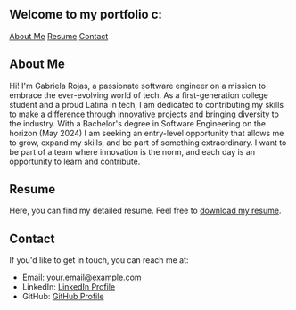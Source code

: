 

<!-- <link rel="stylesheet" href="styles.css"> -->

## Welcome to my portfolio c:

<!-- - [About Me](#about) 
- [Resume](#resume) 
- [Contact](#contact) -->
<div class="navigation">
  <a href="#about">About Me</a> <a href="#resume">Resume</a>
  <a href="#contact">Contact</a>
</div>

## About Me

Hi! I'm Gabriela Rojas, a passionate software engineer on a mission to embrace the ever-evolving world of tech. As a first-generation college student and a proud Latina in tech, I am dedicated to contributing my skills to make a difference through innovative projects and bringing diversity to the industry. With a Bachelor's degree in Software Engineering on the horizon (May 2024) I am seeking an entry-level opportunity that allows me to grow, expand my skills, and be part of something extraordinary. I want to be part of a team where innovation is the norm, and each day is an opportunity to learn and contribute.  



## Resume

Here, you can find my detailed resume. Feel free to [download my resume](your-resume.pdf).

## Contact

If you'd like to get in touch, you can reach me at:

- Email: your.email@example.com
- LinkedIn: [LinkedIn Profile](https://www.linkedin.com/in/gabriela00rojas/)
- GitHub: [GitHub Profile](https://github.com/Gabyr01)